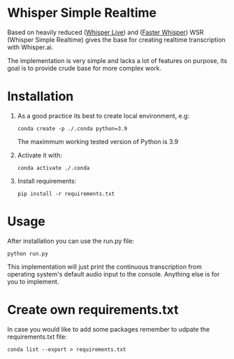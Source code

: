 # Whisper Simple Realtime

Based on heavily reduced ([Whisper Live](https://github.com/collabora/WhisperLive)) and ([Faster Whisper](https://github.com/SYSTRAN/faster-whisper)) WSR (Whisper Simple Realtime) gives the base for creating realtime transcription with Whisper.ai.

The implementation is very simple and lacks a lot of features on purpose, its goal is to provide crude base for more complex work.

# Installation

1. As a good practice its best to create local environment, e.g:

   `conda create -p ./.conda python=3.9`

   The maximmum working tested version of Python is 3.9

2. Activate it with:

   `conda activate ./.conda`

3. Install requirements:

   `pip install -r requirements.txt`

# Usage

After installation you can use the run.py file:

`python run.py`

This implementation will just print the continuous transcription from operating system's default audio input to the console. Anything else is for you to implement.

# Create own requirements.txt

In case you would like to add some packages remember to udpate the requirements.txt file:

`conda list --export > requirements.txt`
